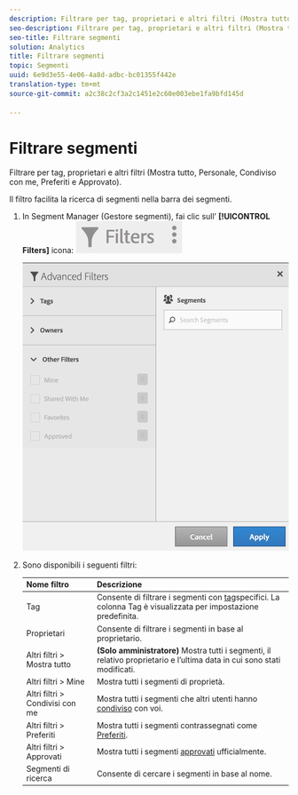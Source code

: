 ```yaml
---
description: Filtrare per tag, proprietari e altri filtri (Mostra tutto, Personale, Condiviso con me, Preferiti e Approvato).
seo-description: Filtrare per tag, proprietari e altri filtri (Mostra tutto, Personale, Condiviso con me, Preferiti e Approvato).
seo-title: Filtrare segmenti
solution: Analytics
title: Filtrare segmenti
topic: Segmenti
uuid: 6e9d3e55-4e06-4a8d-adbc-bc01355f442e
translation-type: tm+mt
source-git-commit: a2c38c2cf3a2c1451e2c60e003ebe1fa9bfd145d

---
```



# Filtrare segmenti

Filtrare per tag, proprietari e altri filtri (Mostra tutto, Personale, Condiviso con me, Preferiti e Approvato).

Il filtro facilita la ricerca di segmenti nella barra dei segmenti.

1. In Segment Manager (Gestore segmenti), fai clic sull’ **[!UICONTROL Filters]** icona:  ![](assets/filter_icon.png)

   ![](assets/filtering.png)

1. Sono disponibili i seguenti filtri:

   | Nome filtro | Descrizione |
   |---|---|
   | Tag | Consente di filtrare i segmenti con [tag](../../../components/c-segmentation/c-segmentation-workflow/seg-tag.md#concept_CD892CEB326C4986A1B67487052DBA50)specifici. La colonna Tag è visualizzata per impostazione predefinita. |
   | Proprietari | Consente di filtrare i segmenti in base al proprietario. |
   | Altri filtri &gt; Mostra tutto | **(Solo amministratore)** Mostra tutti i segmenti, il relativo proprietario e l’ultima data in cui sono stati modificati. |
   | Altri filtri &gt; Mine | Mostra tutti i segmenti di proprietà. |
   | Altri filtri &gt; Condivisi con me | Mostra tutti i segmenti che altri utenti hanno [condiviso](../../../components/c-segmentation/c-segmentation-workflow/t-seg-share.md#task_7DC54643083E42C28F918E4F0845C5A5) con voi. |
   | Altri filtri &gt; Preferiti | Mostra tutti i segmenti contrassegnati come [Preferiti](../../../components/c-segmentation/c-segmentation-workflow/t-seg-favorite.md#task_F45DFA3FBF0C4082B46A0D032CB20FC5). |
   | Altri filtri &gt; Approvati | Mostra tutti i segmenti [approvati](../../../components/c-segmentation/c-segmentation-workflow/seg-approve.md#concept_DF477F151A9E483A92ED1DDAAF035953) ufficialmente. |
   | Segmenti di ricerca | Consente di cercare i segmenti in base al nome. |

